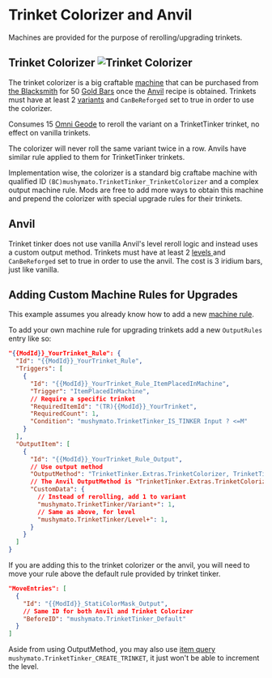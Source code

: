 # Trinket Colorizer and Anvil

Machines are provided for the purpose of rerolling/upgrading trinkets.

## Trinket Colorizer ![Trinket Colorizer](~/images/favicon.png)

The trinket colorizer is a big craftable [machine](https://stardewvalleywiki.com/Modding:Machines) that can be purchased from [the Blacksmith](https://stardewvalleywiki.com/Blacksmith) for 50 [Gold Bars](https://stardewvalleywiki.com/Gold_Bar) once the [Anvil](https://stardewvalleywiki.com/Anvil) recipe is obtained. Trinkets must have at least 2 [variants](2-Variant.md) and `CanBeReforged` set to true in order to use the colorizer.

Consumes 15 [Omni Geode](https://stardewvalleywiki.com/Omni_Geode) to reroll the variant on a TrinketTinker trinket, no effect on vanilla trinkets.

The colorizer will never roll the same variant twice in a row. Anvils have similar rule applied to them for TrinketTinker trinkets.

Implementation wise, the colorizer is a standard big craftabe machine with qualified ID `(BC)mushymato.TrinketTinker_TrinketColorizer` and a complex output machine rule. Mods are free to add more ways to obtain this machine and prepend the colorizer with special upgrade rules for their trinkets.

## Anvil

Trinket tinker does not use vanilla Anvil's level reroll logic and instead uses a custom output method. Trinkets must have at least 2 [levels ](4-Ability.md) and `CanBeReforged` set to true in order to use the anvil. The cost is 3 iridium bars, just like vanilla.

## Adding Custom Machine Rules for Upgrades

This example assumes you already know how to add a new [machine rule](https://stardewvalleywiki.com/Modding:Machines).

To add your own machine rule for upgrading trinkets add a new `OutputRules` entry like so:
```json
"{{ModId}}_YourTrinket_Rule": {
  "Id": "{{ModId}}_YourTrinket_Rule",
  "Triggers": [
    {
      "Id": "{{ModId}}_YourTrinket_Rule_ItemPlacedInMachine",
      "Trigger": "ItemPlacedInMachine",
      // Require a specific trinket
      "RequiredItemId": "(TR){{ModId}}_YourTrinket",
      "RequiredCount": 1,
      "Condition": "mushymato.TrinketTinker_IS_TINKER Input ? <=M"
    }
  ],
  "OutputItem": [
    {
      "Id": "{{ModId}}_YourTrinket_Rule_Output",
      // Use output method 
      "OutputMethod": "TrinketTinker.Extras.TrinketColorizer, TrinketTinker:OutputTrinketColorizer",
      // The Anvil OutputMethod is "TrinketTinker.Extras.TrinketColorizer, TrinketTinker:OutputTinkerAnvil"
      "CustomData": {
        // Instead of rerolling, add 1 to variant
        "mushymato.TrinketTinker/Variant+": 1,
        // Same as above, for level
        "mushymato.TrinketTinker/Level+": 1,
      }
    }
  ]
}
```

If you are adding this to the trinket colorizer or the anvil, you will need to move your rule above the default rule provided by trinket tinker.
```json
"MoveEntries": [
  {
    "Id": "{{ModId}}_StatiColorMask_Output",
    // Same ID for both Anvil and Trinket Colorizer
    "BeforeID": "mushymato.TrinketTinker_Default"
  }
]
```

Aside from using OutputMethod, you may also use [item query](7.0-Item%20Queries.md) `mushymato.TrinketTinker_CREATE_TRINKET`, it just won't be able to increment the level.
